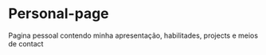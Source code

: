 # Personal-page
Pagina pessoal contendo minha apresentação, habilitades, projects e meios de contact

